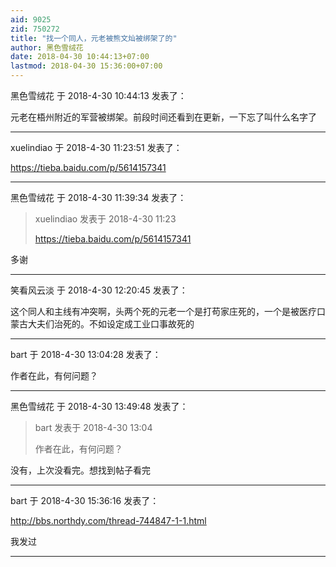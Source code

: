```yaml
---
aid: 9025
zid: 750272
title: "找一个同人，元老被熊文灿被绑架了的"
author: 黑色雪绒花
date: 2018-04-30 10:44:13+07:00
lastmod: 2018-04-30 15:36:00+07:00
---
```


黑色雪绒花 于 2018-4-30 10:44:13 发表了：

元老在梧州附近的军营被绑架。前段时间还看到在更新，一下忘了叫什么名字了

---

xuelindiao 于 2018-4-30 11:23:51 发表了：

https://tieba.baidu.com/p/5614157341

---

黑色雪绒花 于 2018-4-30 11:39:34 发表了：

> xuelindiao 发表于 2018-4-30 11:23
>
> https://tieba.baidu.com/p/5614157341

多谢

---

笑看风云淡 于 2018-4-30 12:20:45 发表了：

这个同人和主线有冲突啊，头两个死的元老一个是打苟家庄死的，一个是被医疗口蒙古大夫们治死的。不如设定成工业口事故死的

---

bart 于 2018-4-30 13:04:28 发表了：

作者在此，有何问题？

---

黑色雪绒花 于 2018-4-30 13:49:48 发表了：

> bart 发表于 2018-4-30 13:04
>
> 作者在此，有何问题？

没有，上次没看完。想找到帖子看完

---

bart 于 2018-4-30 15:36:16 发表了：

http://bbs.northdy.com/thread-744847-1-1.html

我发过

---
